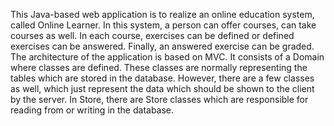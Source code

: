 This Java-based web application is to realize an online education system, called Online Learner. In this system, a person can offer courses, can take courses as well.
In each course, exercises can be defined or defined exercises can be answered. Finally, an answered exercise can be graded.
The architecture of the application is based on MVC. It consists of a Domain where classes are defined. These classes are normally representing the tables which are stored in the database. However, there are a few classes as well, which just represent the data which should be shown to the client by the server. In Store, there are Store classes which are responsible for reading from or writing in the database.
